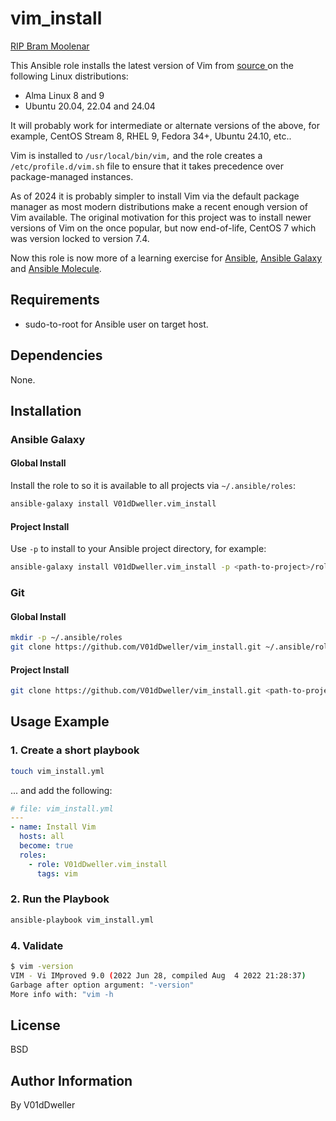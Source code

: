 # vim_install

[RIP Bram
Moolenar](https://arstechnica.com/gadgets/2023/08/bram-moolenaar-creator-of-the-beloved-vim-text-editor-has-passed-away/)

This Ansible role installs the latest version of Vim from [ source
](https://github.com/vim/vim) on the following Linux distributions:

* Alma Linux 8 and 9
* Ubuntu 20.04, 22.04 and 24.04

It will probably work for intermediate or alternate versions of the above, for
example, CentOS Stream 8, RHEL 9, Fedora 34+, Ubuntu 24.10, etc..

Vim is installed to `/usr/local/bin/vim,` and the role creates a
`/etc/profile.d/vim.sh` file to ensure that it takes precedence over
package-managed instances.

As of 2024 it is probably simpler to install Vim via the default package
manager as most modern distributions make a recent enough version of Vim
available. The original motivation for this project was to install newer
versions of Vim on the once popular, but now end-of-life, CentOS 7 which was
version locked to version 7.4.

Now this role is now more of a learning exercise for
[Ansible](https://www.ansible.com/), [Ansible
Galaxy](https://galaxy.ansible.com) and [Ansible
Molecule](https://ansible.readthedocs.io/projects/molecule/).

## Requirements

* sudo-to-root for Ansible user on target host.

## Dependencies

None.

## Installation

### Ansible Galaxy

#### Global Install

Install the role to so it is available to all projects via `~/.ansible/roles`:

```bash
ansible-galaxy install V01dDweller.vim_install
```
#### Project Install

Use `-p` to install to your Ansible project directory, for example:

```bash
ansible-galaxy install V01dDweller.vim_install -p <path-to-project>/roles
```

### Git

#### Global Install

```bash
mkdir -p ~/.ansible/roles
git clone https://github.com/V01dDweller/vim_install.git ~/.ansible/roles
```
#### Project Install

```bash
git clone https://github.com/V01dDweller/vim_install.git <path-to-project>/roles
```

## Usage Example

### 1. Create a short playbook

```bash
touch vim_install.yml
```

... and add the following:


```yaml
# file: vim_install.yml
---
- name: Install Vim
  hosts: all
  become: true
  roles:
    - role: V01dDweller.vim_install
      tags: vim
```

### 2. Run the Playbook

```bash
ansible-playbook vim_install.yml
```

### 4. Validate

```bash
$ vim -version
VIM - Vi IMproved 9.0 (2022 Jun 28, compiled Aug  4 2022 21:28:37)
Garbage after option argument: "-version"
More info with: "vim -h
```

## License

BSD

## Author Information

By V01dDweller

[modeline]: # ( vim: set number relativenumber textwidth=78 colorcolumn=80: )
